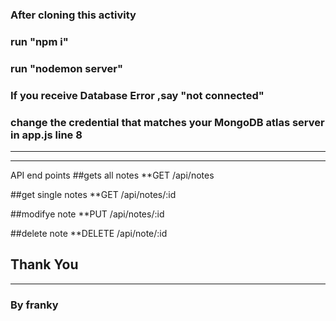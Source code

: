 ### After cloning this activity 
### run "npm i"
### run "nodemon server"

### If you receive Database Error ,say "not connected" 
### change the credential that matches your MongoDB atlas server in app.js line 8

---
---
API end points
##gets all notes **GET /api/notes

 ##get single notes **GET /api/notes/:id
 
##modifye note **PUT /api/notes/:id

##delete note **DELETE /api/note/:id


## Thank You 
---
### By franky
